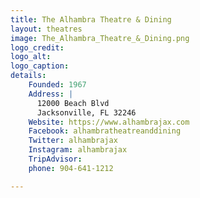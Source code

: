 ```yaml
---
title: The Alhambra Theatre & Dining
layout: theatres
image: The_Alhambra_Theatre_&_Dining.png
logo_credit:
logo_alt:
logo_caption:
details: 
    Founded: 1967
    Address: |
      12000 Beach Blvd
      Jacksonville, FL 32246
    Website: https://www.alhambrajax.com
    Facebook: alhambratheatreanddining
    Twitter: alhambrajax
    Instagram: alhambrajax
    TripAdvisor: 
    phone: 904-641-1212

---
```



